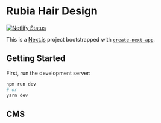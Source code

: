 # Rubia Hair Design

[![Netlify Status](https://api.netlify.com/api/v1/badges/3c5675c6-ff59-47b6-8fca-73967765a05f/deploy-status)](https://app.netlify.com/sites/rubia-development/deploys)

This is a [Next.js](https://nextjs.org/) project bootstrapped with [`create-next-app`](https://github.com/vercel/next.js/tree/canary/packages/create-next-app).

## Getting Started

First, run the development server:

```bash
npm run dev
# or
yarn dev
```

## CMS